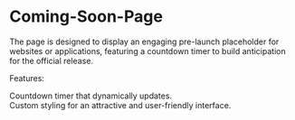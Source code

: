 # Coming-Soon-Page
The page is designed to display an engaging pre-launch placeholder for websites or applications, featuring a countdown timer to build anticipation for the official release.<br>

Features:<br>

Countdown timer that dynamically updates.<br>
Custom styling for an attractive and user-friendly interface.<br>

